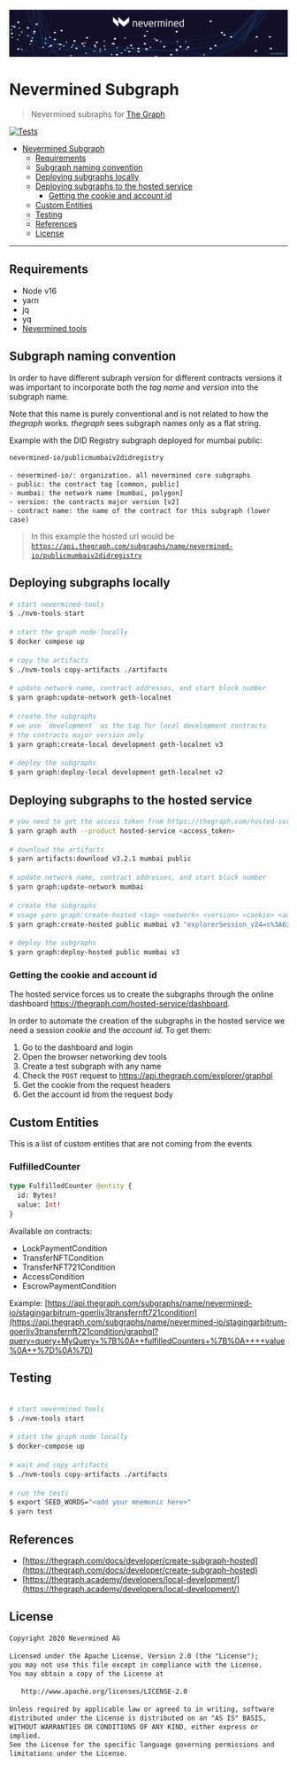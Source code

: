 [![banner](https://raw.githubusercontent.com/nevermined-io/assets/main/images/logo/banner_logo.png)](https://nevermined.io)

# Nevermined Subgraph

> Nevermined subraphs for [The Graph](https://thegraph.com)

[![Tests](https://github.com/nevermined-io/subgraph/workflows/Build/badge.svg)](https://github.com/nevermined-io/subgraph/actions)

- [Nevermined Subgraph](#nevermined-subgraph)
  - [Requirements](#requirements)
  - [Subgraph naming convention](#subgraph-naming-convention)
  - [Deploying subgraphs locally](#deploying-subgraphs-locally)
  - [Deploying subgraphs to the hosted service](#deploying-subgraphs-to-the-hosted-service)
    - [Getting the cookie and account id](#getting-the-cookie-and-account-id)
  - [Custom Entities](#custom-entities)
  - [Testing](#testing)
  - [References](#references)
  - [License](#license)

---

## Requirements

- Node v16
- yarn
- jq
- yq
- [Nevermined tools](<[https://git](https://github.com/nevermined-io/nvm-tools)>)

## Subgraph naming convention

In order to have different subraph version for different contracts versions it was important to incorporate both the _tag name_ and _version_ into the subgraph name.

Note that this name is purely conventional and is not related to how the _thegraph_ works. _thegraph_ sees subgraph names only as a flat string.

Example with the DID Registry subgraph deployed for mumbai public:

```text
nevermined-io/publicmumbaiv2didregistry

- nevermined-io/: organization. all nevermined core subgraphs
- public: the contract tag [common, public]
- mumbai: the network name [mumbai, polygon]
- version: the contracts major version [v2]
- contract name: the name of the contract for this subgraph (lower case)
```

> In this example the hosted url would be [`https://api.thegraph.com/subgraphs/name/nevermined-io/publicmumbaiv2didregistry`](https://api.thegraph.com/subgraphs/name/nevermined-io/publicmumbaiv2didregistry)

## Deploying subgraphs locally

```bash
# start nevermined-tools
$ ./nvm-tools start

# start the graph node locally
$ docker compose up

# copy the artifacts
$ ./nvm-tools copy-artifacts ./artifacts

# update network name, contract addresses, and start block number
$ yarn graph:update-network geth-localnet

# create the subgraphs
# we use `development` as the tag for local development contracts
# the contracts major version only
$ yarn graph:create-local development geth-localnet v3

# deploy the subgraphs
$ yarn graph:deploy-local development geth-localnet v2
```

## Deploying subgraphs to the hosted service

```bash
# you need to get the access token from https://thegraph.com/hosted-service/dashboard and authenticate
$ yarn graph auth --product hosted-service <access_token>

# download the artifacts
$ yarn artifacts:download v3.2.1 mumbai public

# update network name, contract addresses, and start block number
$ yarn graph:update-network mumbai

# create the subgraphs
# usage yarn graph:create-hosted <tag> <network> <version> <cookie> <account id>
$ yarn graph:create-hosted public mumbai v3 "explorerSession_v24=s%3A6zVr0-om..." "MDEy..."

# deploy the subgraphs
$ yarn graph:deploy-hosted public mumbai v3
```

### Getting the cookie and account id

The hosted service forces us to create the subgraphs through the online dashboard https://thegraph.com/hosted-service/dashboard.

In order to automate the creation of the subgraphs in the hosted service we need a session _cookie_ and the _account id_. To get them:

1. Go to the dashboard and login
2. Open the browser networking dev tools
3. Create a test subgraph with any name
4. Check the `POST` request to https://api.thegraph.com/explorer/graphql
5. Get the cookie from the request headers
6. Get the account id from the request body

## Custom Entities

This is a list of custom entities that are not coming from the events

### FulfilledCounter

```graphql
type FulfilledCounter @entity {
  id: Bytes!
  value: Int!
}
```

Available on contracts:

- LockPaymentCondition
- TransferNFTCondition
- TransferNFT721Condition
- AccessCondition
- EscrowPaymentCondition

Example: [https://api.thegraph.com/subgraphs/name/nevermined-io/stagingarbitrum-goerliv3transfernft721condition](https://api.thegraph.com/subgraphs/name/nevermined-io/stagingarbitrum-goerliv3transfernft721condition/graphql?query=query+MyQuery+%7B%0A++fulfilledCounters+%7B%0A++++value%0A++%7D%0A%7D)

## Testing

```bash

# start nevermined tools
$ ./nvm-tools start

# start the graph node locally
$ docker-compose up

# wait and copy artifacts
$ ./nvm-tools copy-artifacts ./artifacts

# run the tests
$ export SEED_WORDS="<add your mnemonic here>"
$ yarn test
```

## References

- [https://thegraph.com/docs/developer/create-subgraph-hosted](https://thegraph.com/docs/developer/create-subgraph-hosted)
- [https://thegraph.academy/developers/local-development/](https://thegraph.academy/developers/local-development/)

## License

```
Copyright 2020 Nevermined AG

Licensed under the Apache License, Version 2.0 (the "License");
you may not use this file except in compliance with the License.
You may obtain a copy of the License at

   http://www.apache.org/licenses/LICENSE-2.0

Unless required by applicable law or agreed to in writing, software
distributed under the License is distributed on an "AS IS" BASIS,
WITHOUT WARRANTIES OR CONDITIONS OF ANY KIND, either express or implied.
See the License for the specific language governing permissions and
limitations under the License.
```
